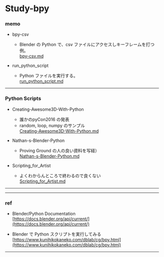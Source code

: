 # Study-bpy  

### memo

- bpy-csv
  - Blender の Python で、csv ファイルにアクセスしキーフレームを打つ例。  
    [bpy-csv.md](https://github.com/naysok/Study-bpy/blob/master/bpy-csv/bpy-csv.md)  


- run_python_script  
  - Python ファイルを実行する。  
  [run_python_script.md](https://github.com/naysok/Study-bpy/blob/master/run_python_script/run_python_script.md)  


---  


### Python Scripts  


- Creating-Awesome3D-With-Python  
  - 誰かのpyCon2016 の発表  
  - random, loop, numpy のサンプル  
  [Creating-Awesome3D-With-Python.md](https://github.com/naysok/Study-bpy/blob/master/Creating-Awesome3D-With-Python/Creating-Awesome3D-With-Python.md)  


- Nathan-s-Blender-Python  
  - Proving Ground の人の良い資料を写経）  
  [Nathan-s-Blender-Python.md](https://github.com/naysok/Study-bpy/blob/master/Nathan-s-Blender-Python/Nathan-s-Blender-Python.md)  


- Scripting_for_Artist  
  - よくわからんところで終わるので良くない  
  [Scripting_for_Artist.md](https://github.com/naysok/Study-bpy/blob/master/Scripting_for_Artist/Scripting_for_Artist.md)  


---  

---  


### ref  

- Blender/Python Documentation  
[https://docs.blender.org/api/current/](https://docs.blender.org/api/current/)  

- Blender で Python スクリプトを実行してみる  
[https://www.kunihikokaneko.com/dblab/cg/bpy.html](https://www.kunihikokaneko.com/dblab/cg/bpy.html)  


---